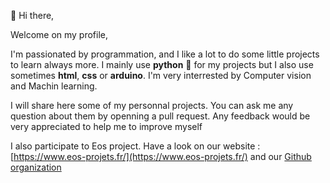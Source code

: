   👋 Hi there,

  Welcome on my profile,

  I'm passionated by programmation, and I like a lot to do some little projects to learn always more.
  I mainly use **__python__** 🐍 for my projects but I also use sometimes **__html__**, **__css__** or **__arduino__**.
  I'm very interrested by Computer vision and Machin learning.

  I will share here some of my personnal projects. You can ask me any question about them by openning a pull request. Any feedback would be very appreciated to help me to improve myself

  I also participate to Eos project. Have a look on our website : [https://www.eos-projets.fr/](https://www.eos-projets.fr/) and our [Github organization](https://github.com/eos-projets)
